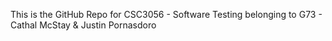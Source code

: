 This is the GitHub Repo for CSC3056 - Software Testing belonging to G73 - Cathal McStay & Justin Pornasdoro

